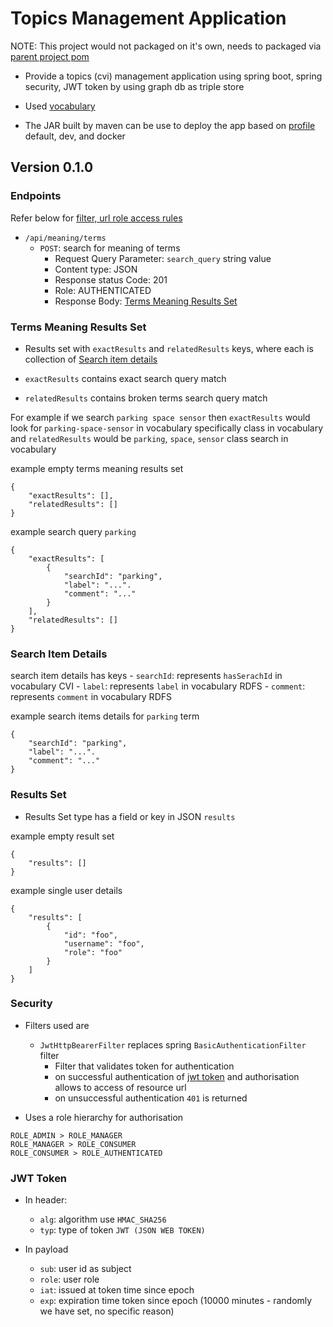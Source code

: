# Topics Management Application

NOTE: This project would not packaged on it's own, needs to packaged via [parent project pom](../pom.xml)

- Provide a topics (cvi) management application using spring boot, spring security, JWT token by using 
graph db as triple store

- Used [vocabulary](./src/main/resources/cvi-vocabulary.sparql) 
    
- The JAR built by maven can be use to deploy the app based on [profile](./src/main/resources/application.yml) default, dev, and docker 

## Version 0.1.0

### Endpoints

Refer below for [filter, url role access rules](#security)

- `/api/meaning/terms`
    - `POST`: search for meaning of terms
        - Request Query Parameter: `search_query` string value
        - Content type: JSON
        - Response status Code: 201 
        - Role: AUTHENTICATED
        - Response Body: [Terms Meaning Results Set](#terms-meaning-results-set)
        
        

### Terms Meaning Results Set

- Results set with `exactResults` and `relatedResults` keys, where each is collection of 
[Search item details](#search-item-details) 

- `exactResults` contains exact search query match
- `relatedResults` contains broken terms search query match

For example if we search `parking space sensor` then `exactResults` would look for `parking-space-sensor` in vocabulary
specifically class in vocabulary and `relatedResults` would be  `parking`, `space`, `sensor` class search in vocabulary

example empty terms meaning results set
```
{
    "exactResults": [],
    "relatedResults": []
}
```

example search query `parking`

```
{
    "exactResults": [
        {
            "searchId": "parking",
            "label": "...".
            "comment": "..."
        }
    ],
    "relatedResults": []
}
```

### Search Item Details

search item details has keys
    - `searchId`: represents `hasSerachId` in vocabulary CVI
    - `label`: represents `label` in vocabulary RDFS
    - `comment`: represents `comment` in vocabulary RDFS
    
example search items details for `parking` term
```
{
    "searchId": "parking",
    "label": "...".
    "comment": "..."
}
```


### Results Set

- Results Set type has a field or key in JSON `results`

example empty result set
```
{
    "results": []
}

```

example single user details
```
{
    "results": [
        {
            "id": "foo",
            "username": "foo",
            "role": "foo"
        }
    ]
}    
```

### Security

- Filters used are
    - `JwtHttpBearerFilter` replaces spring `BasicAuthenticationFilter` filter 
        - Filter that validates token for authentication
        - on successful authentication of [jwt token](#jwt-token) and authorisation allows to access of resource url 
        - on unsuccessful authentication `401` is returned

- Uses a role hierarchy for authorisation
```
ROLE_ADMIN > ROLE_MANAGER
ROLE_MANAGER > ROLE_CONSUMER
ROLE_CONSUMER > ROLE_AUTHENTICATED
```

### JWT Token

- In header:
    - `alg`: algorithm use `HMAC_SHA256`
    - `typ`: type of token `JWT (JSON WEB TOKEN)`
    
- In payload
    - `sub`: user id as subject
    - `role`: user role
    - `iat`: issued at token time since epoch
    - `exp`: expiration time token since epoch (10000 minutes - randomly we have set, no specific reason)
    
   